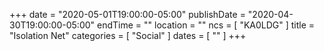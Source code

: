 +++
date = "2020-05-01T19:00:00-05:00"
publishDate = "2020-04-30T19:00:00-05:00"
endTime = ""
location = ""
ncs = [ "KA0LDG" ]
title = "Isolation Net"
categories = [ "Social" ]
dates = [ "" ]
+++
